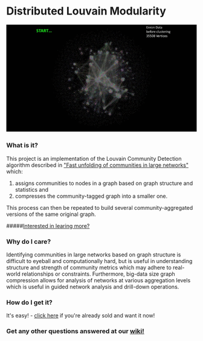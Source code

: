Distributed Louvain Modularity
==============================
![Louvain in Action](docs/images/animated.gif)
### What is it?
This project is an implementation of the Louvain Community Detection algorithm described in ["Fast unfolding of communities in large networks"](http://arxiv.org/pdf/0803.0476.pdf) which:

1. assigns communities to nodes in a graph based on graph structure and statistics and 
2. compresses the community-tagged graph into a smaller one.

This process can then be repeated to build several community-aggregated versions of the same original graph.

#####[Interested in learing more?](https://github.com/Sotera/distributed-louvain-modularity/wiki/Explain-%22Distributed-Louvain-Modularity%22.)

### Why do I care?
Identifying communities in large networks based on graph structure is difficult to eyeball and computationally hard, but is  useful in understanding structure and strength of community metrics which may adhere to real-world relationships or constraints.  Furthermore, big-data size graph compression allows for analysis of networks at various aggregation levels which is useful in guided network analysis and drill-down operations.

### How do I get it?
It's easy! - [click here](https://github.com/Sotera/distributed-louvain-modularity/wiki/How-do-I-install-it%3F) if you're already sold and want it now!

### Get any other questions answered at our [wiki!](https://github.com/Sotera/distributed-louvain-modularity/wiki)
